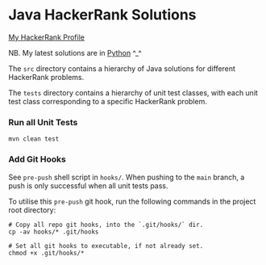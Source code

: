 # Java HackerRank Solutions

[My HackerRank Profile](https://www.hackerrank.com/dwarnold)

NB. My latest solutions are in [Python](https://github.com/d-w-arnold/python-hackerrank) ^_^

The `src` directory contains a hierarchy of Java solutions for different HackerRank problems.

The `tests` directory contains a hierarchy of unit test classes, with each unit test class corresponding to a specific
HackerRank problem.

### Run all Unit Tests

```shell
mvn clean test
```

### Add Git Hooks

See `pre-push` shell script in `hooks/`. When pushing to the `main` branch, a push is only successful when all unit
tests pass.

To utilise this `pre-push` git hook, run the following commands in the project root directory:

```shell
# Copy all repo git hooks, into the `.git/hooks/` dir.
cp -av hooks/* .git/hooks

# Set all git hooks to executable, if not already set.
chmod +x .git/hooks/*
```
